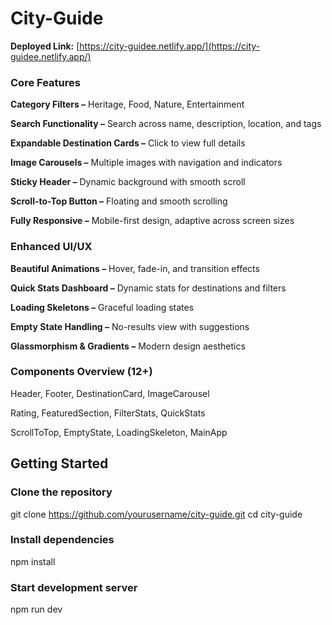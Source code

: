 # City-Guide

**Deployed Link:** [https://city-guidee.netlify.app/](https://city-guidee.netlify.app/)

### Core Features
**Category Filters –** Heritage, Food, Nature, Entertainment

**Search Functionality –** Search across name, description, location, and tags

**Expandable Destination Cards –** Click to view full details

**Image Carousels –** Multiple images with navigation and indicators

**Sticky Header –** Dynamic background with smooth scroll

**Scroll-to-Top Button –** Floating and smooth scrolling

**Fully Responsive –** Mobile-first design, adaptive across screen sizes

### Enhanced UI/UX
**Beautiful Animations –** Hover, fade-in, and transition effects

**Quick Stats Dashboard –** Dynamic stats for destinations and filters

**Loading Skeletons –** Graceful loading states

**Empty State Handling –** No-results view with suggestions

**Glassmorphism & Gradients –** Modern design aesthetics

### Components Overview (12+)
Header, Footer, DestinationCard, ImageCarousel

Rating, FeaturedSection, FilterStats, QuickStats

ScrollToTop, EmptyState, LoadingSkeleton, MainApp

## Getting Started

### Clone the repository
git clone https://github.com/yourusername/city-guide.git
cd city-guide

### Install dependencies
npm install

### Start development server
npm run dev
